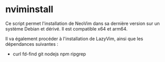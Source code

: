 # nviminstall

Ce script permet l'installation de NeoVim dans sa dernière version sur un système Debian et dérivé. Il est compatible x64 et arm64.

Il va également procéder à l'installation de LazyVim, ainsi que les dépendances suivantes : 

- curl fd-find git nodejs npm ripgrep
